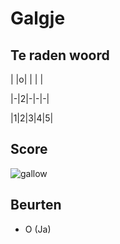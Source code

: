 # Galgje

## Te raden woord

| |o| | | |

|-|2|-|-|-|

|1|2|3|4|5|

## Score
![gallow](./images/1.png)

## Beurten
 * O (Ja)  